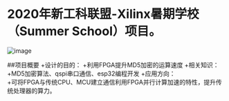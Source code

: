
# 2020年新工科联盟-Xilinx暑期学校（Summer School）项目。

![image](https://github.com/fuqin-feilong/MD5_CRC/raw/master/images/1.png)

##项目概要
  +设计的目的：
              +利用FPGA提升MD5加密的运算速度
  +相关知识：
              +MD5加密算法、qspi串口通信、esp32编程开发
  +应用方向：  
              +可将FPGA与传统CPU、MCU建立通信利用FPGA并行计算加速的特性，提升传统处理器的算力。
